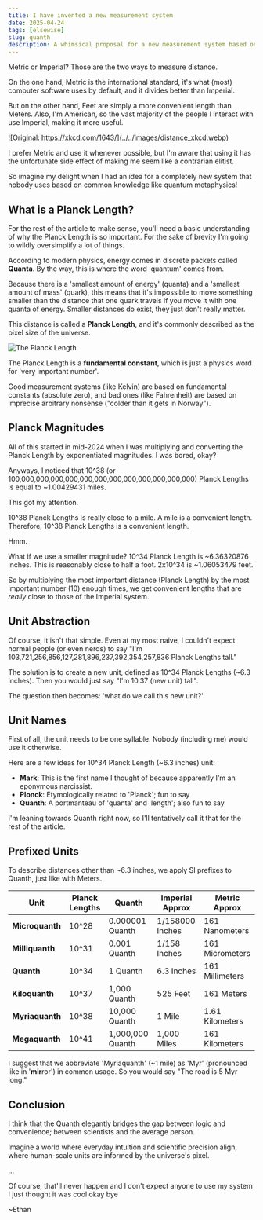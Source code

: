 ```yaml
---
title: I have invented a new measurement system
date: 2025-04-24
tags: [elsewise]
slug: quanth
description: A whimsical proposal for a new measurement system based on Planck lengths and quantum physics.
---
```


Metric or Imperial? Those are the two ways to measure distance.

On the one hand, Metric is the international standard, it's what (most) computer software uses by default, and it divides better than Imperial.

But on the other hand, Feet are simply a more convenient length than Meters. Also, I'm American, so the vast majority of the people I interact with use Imperial, making it more useful.

![Original: https://xkcd.com/1643/](../../images/distance_xkcd.webp)

I prefer Metric and use it whenever possible, but I'm aware that using it has the unfortunate side effect of making me seem like a contrarian elitist.

So imagine my delight when I had an idea for a completely new system that nobody uses based on common knowledge like quantum metaphysics!

## What is a Planck Length?

For the rest of the article to make sense, you'll need a basic understanding of why the Planck Length is so important. For the sake of brevity I'm going to wildly oversimplify a lot of things.

According to modern physics, energy comes in discrete packets called **Quanta**. By the way, this is where the word 'quantum' comes from.

Because there is a 'smallest amount of energy' (quanta) and a 'smallest amount of mass' (quark), this means that it's impossible to move something smaller than the distance that one quark travels if you move it with one quanta of energy. Smaller distances do exist, they just don't really matter.

This distance is called a **Planck Length**, and it's commonly described as the pixel size of the universe.

![The Planck Length](../../images/planck_length.webp)

The Planck Length is a **fundamental constant**, which is just a physics word for 'very important number'.

Good measurement systems (like Kelvin) are based on fundamental constants (absolute zero), and bad ones (like Fahrenheit) are based on imprecise arbitrary nonsense ("colder than it gets in Norway").

## Planck Magnitudes

All of this started in mid-2024 when I was multiplying and converting the Planck Length by exponentiated magnitudes. I was bored, okay?

Anyways, I noticed that 10^38 (or 100,000,000,000,000,000,000,000,000,000,000,000,000) Planck Lengths is equal to ~1.00429431 miles.

This got my attention.

10^38 Planck Lengths is really close to a mile. A mile is a convenient length. Therefore, 10^38 Planck Lengths is a convenient length.

Hmm.

What if we use a smaller magnitude? 10^34 Planck Length is ~6.36320876 inches. This is reasonably close to half a foot. 2x10^34 is ~1.06053479 feet.

So by multiplying the most important distance (Planck Length) by the most important number (10) enough times, we get convenient lengths that are *really* close to those of the Imperial system.

## Unit Abstraction

Of course, it isn't that simple. Even at my most naive, I couldn't expect normal people (or even nerds) to say "I'm 103,721,256,856,127,281,896,237,392,354,257,836 Planck Lengths tall."

The solution is to create a new unit, defined as 10^34 Planck Lengths (~6.3 inches). Then you would just say "I'm 10.37 (new unit) tall".

The question then becomes: 'what do we call this new unit?'

## Unit Names

First of all, the unit needs to be one syllable. Nobody (including me) would use it otherwise.

Here are a few ideas for 10^34 Planck Length (~6.3 inches) unit:

- **Mark**: This is the first name I thought of because apparently I'm an eponymous narcissist.
- **Plonck**: Etymologically related to 'Planck'; fun to say
- **Quanth**: A portmanteau of 'quanta' and 'length'; also fun to say

I'm leaning towards Quanth right now, so I'll tentatively call it that for the rest of the article.

## Prefixed Units

To describe distances other than ~6.3 inches, we apply SI prefixes to Quanth, just like with Meters.

| Unit           | Planck Lengths | Quanth           | Imperial Approx   | Metric Approx     |
|----------------|----------------|------------------|-------------------|-------------------|
| **Microquanth**| 10^28          | 0.000001 Quanth  | 1/158000 Inches   | 161 Nanometers    |
| **Milliquanth**| 10^31          | 0.001 Quanth     | 1/158 Inches      | 161 Micrometers   |
| **Quanth**     | 10^34          | 1 Quanth         | 6.3 Inches        | 161 Millimeters   |
| **Kiloquanth** | 10^37          | 1,000 Quanth     | 525 Feet          | 161 Meters        |
| **Myriaquanth**| 10^38          | 10,000 Quanth    | 1 Mile            | 1.61 Kilometers   |
| **Megaquanth** | 10^41          | 1,000,000 Quanth | 1,000 Miles       | 161 Kilometers    |

I suggest that we abbreviate 'Myriaquanth' (~1 mile) as 'Myr' (pronounced like in '**mir**ror') in common usage. So you would say "The road is 5 Myr long."

## Conclusion

I think that the Quanth elegantly bridges the gap between logic and convenience; between scientists and the average person.

Imagine a world where everyday intuition and scientific precision align, where human-scale units are informed by the universe's pixel.

...

Of course, that'll never happen and I don't expect anyone to use my system I just thought it was cool okay bye

~Ethan
